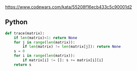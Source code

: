 https://www.codewars.com/kata/55208f16ecb433c5c90001d2

## Python
```python
def trace(matrix):
    if len(matrix)<1: return None
    for j in range(len(matrix)):
        if len(matrix) != len(matrix[j]): return None
    s = 0
    for i in range(len(matrix)):
        if matrix[i] != []: s += matrix[i][i]
    return s
```